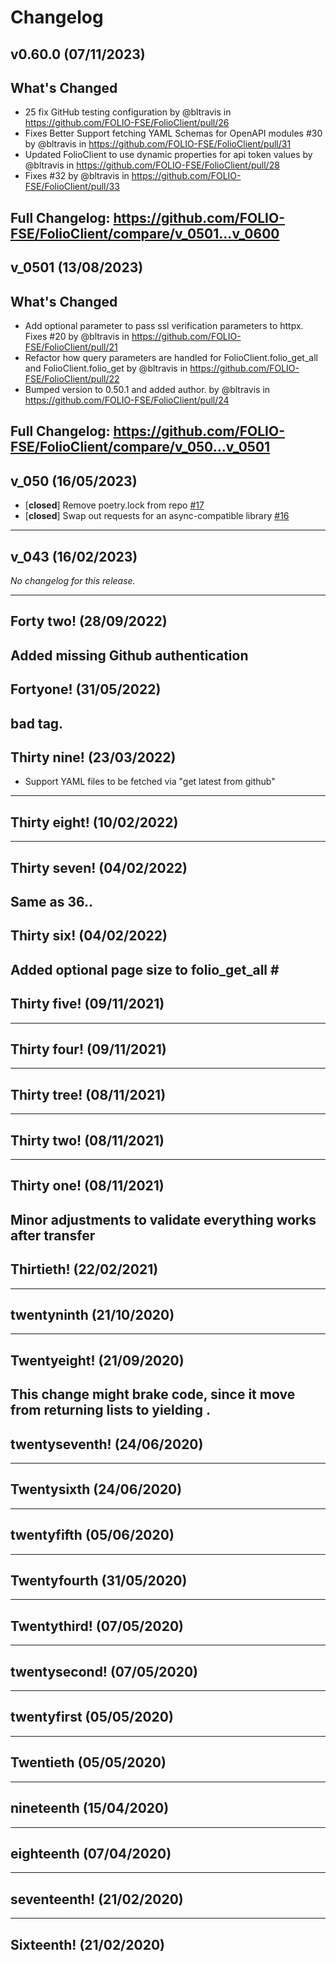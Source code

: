 # Changelog

## v0.60.0 (07/11/2023)
## What's Changed
* 25 fix GitHub testing configuration by @bltravis in https://github.com/FOLIO-FSE/FolioClient/pull/26
* Fixes Better Support fetching YAML Schemas for OpenAPI modules #30 by @bltravis in https://github.com/FOLIO-FSE/FolioClient/pull/31
* Updated FolioClient to use dynamic properties for api token values by @bltravis in https://github.com/FOLIO-FSE/FolioClient/pull/28
* Fixes #32 by @bltravis in https://github.com/FOLIO-FSE/FolioClient/pull/33


**Full Changelog**: https://github.com/FOLIO-FSE/FolioClient/compare/v_0501...v_0600
---

## v_0501 (13/08/2023)
## What's Changed
* Add optional parameter to pass ssl verification parameters to httpx. Fixes #20 by @bltravis in https://github.com/FOLIO-FSE/FolioClient/pull/21
* Refactor how query parameters are handled for FolioClient.folio_get_all and FolioClient.folio_get by @bltravis in https://github.com/FOLIO-FSE/FolioClient/pull/22
* Bumped version to 0.50.1 and added author. by @bltravis in https://github.com/FOLIO-FSE/FolioClient/pull/24


**Full Changelog**: https://github.com/FOLIO-FSE/FolioClient/compare/v_050...v_0501
---

## v_050 (16/05/2023)
- [**closed**] Remove poetry.lock from repo [#17](https://github.com/FOLIO-FSE/FolioClient/issues/17)
- [**closed**] Swap out requests for an async-compatible library [#16](https://github.com/FOLIO-FSE/FolioClient/issues/16)

---

## v_043 (16/02/2023)
*No changelog for this release.*

---

## Forty two! (28/09/2022)
Added missing Github authentication
---

## Fortyone! (31/05/2022)
bad tag.
---

## Thirty nine! (23/03/2022)
- Support YAML files to be  fetched via "get latest from github"
---

## Thirty eight! (10/02/2022)

---

## Thirty seven! (04/02/2022)
Same as 36..
---

## Thirty six! (04/02/2022)
Added optional page size to folio_get_all #
---

## Thirty five! (09/11/2021)

---

## Thirty four! (09/11/2021)

---

## Thirty tree! (08/11/2021)

---

## Thirty two! (08/11/2021)

---

## Thirty one! (08/11/2021)
Minor adjustments to validate everything works after transfer
---

## Thirtieth! (22/02/2021)

---

## twentyninth (21/10/2020)

---

## Twentyeight! (21/09/2020)
This change might brake code, since it move from returning lists to yielding . 
---

## twentyseventh! (24/06/2020)

---

## Twentysixth (24/06/2020)

---

## twentyfifth (05/06/2020)

---

## Twentyfourth (31/05/2020)

---

## Twentythird! (07/05/2020)

---

## twentysecond! (07/05/2020)

---

## twentyfirst (05/05/2020)

---

## Twentieth (05/05/2020)

---

## nineteenth (15/04/2020)

---

## eighteenth (07/04/2020)

---

## seventeenth! (21/02/2020)

---

## Sixteenth! (21/02/2020)
